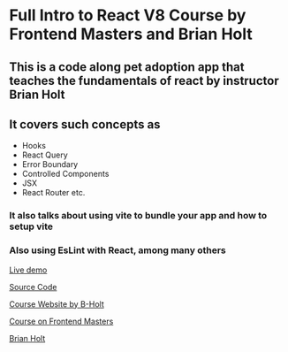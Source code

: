 # Full Intro to React V8 Course by Frontend Masters and Brian Holt

## This is a code along pet adoption app that teaches the fundamentals of react by instructor Brian Holt

## It covers such concepts as

- Hooks
- React Query
- Error Boundary
- Controlled Components
- JSX
- React Router
etc.

### It also talks about using vite to bundle your app and how to setup vite

### Also using EsLint with React, among many others

[Live demo](https://react-intro-v8-b-holt.netlify.app/)

[Source Code](https://github.com/Lanr3waju/React-Intro-v8-B-Holt.git)

[Course Website by B-Holt](https://react-v8.holt.courses/)

[Course on Frontend Masters](https://frontendmasters.com/courses/complete-react-v8/)

[Brian Holt](https://github.com/btholt)
